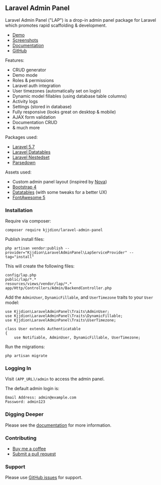 ## Laravel Admin Panel

Laravel Admin Panel ("LAP") is a drop-in admin panel package for Laravel which promotes rapid scaffolding & development.

- [Demo](https://lap.kjjdion.com)
- [Screenshots](https://imgur.com/a/12mGWNW)
- [Documentation](https://lap.kjjdion.com/docs)
- [GitHub](https://github.com/kjjdion/laravel-admin-panel)

Features:

- CRUD generator
- Demo mode
- Roles & permissions
- Laravel auth integration
- User timezones (automatically set on login)
- Dynamic model fillables (using database table columns)
- Activity logs
- Settings (stored in database)
- Fully responsive (looks great on desktop & mobile)
- AJAX form validation
- Documentation CRUD
- & much more

Packages used:

- [Laravel 5.7](https://laravel.com/)
- [Laravel Datatables](https://github.com/yajra/laravel-datatables)
- [Laravel Nestedset](https://github.com/lazychaser/laravel-nestedset)
- [Parsedown](http://parsedown.org/)

Assets used:

- Custom admin panel layout (inspired by [Nova](https://nova.laravel.com))
- [Bootstrap 4](https://getbootstrap.com)
- [Datatables](https://datatables.net) (with some tweaks for a better UX)
- [FontAwesome 5](https://fontawesome.com)

### Installation

Require via composer:

    composer require kjjdion/laravel-admin-panel

Publish install files:

    php artisan vendor:publish --provider="Kjjdion\LaravelAdminPanel\LapServiceProvider" --tag="install"

This will create the following files:

    config/lap.php
    public/lap/*.*
    resources/views/vendor/lap/*.*
    app/Http/Controllers/Admin/BackendController.php

Add the `AdminUser`, `DynamicFillable`, and `UserTimezone` traits to your `User` model:

    use Kjjdion\LaravelAdminPanel\Traits\AdminUser;
    use Kjjdion\LaravelAdminPanel\Traits\DynamicFillable;
    use Kjjdion\LaravelAdminPanel\Traits\UserTimezone;
    
    class User extends Authenticatable
    {
        use Notifiable, AdminUser, DynamicFillable, UserTimezone;

Run the migrations:

    php artisan migrate

### Logging In

Visit `(APP_URL)/admin` to access the admin panel.

The default admin login is:

    Email Address: admin@example.com
    Password: admin123

### Digging Deeper

Please see the [documentation](https://lap.kjjdion.com/docs) for more information.

### Contributing

- [Buy me a coffee](https://www.paypal.com/cgi-bin/webscr?cmd=_s-xclick&hosted_button_id=NWJGV49MPZZSQ&source=url)
- [Submit a pull request](https://github.com/kjjdion/laravel-admin-panel/pulls)

### Support

Please use [GitHub issues](https://github.com/kjjdion/laravel-admin-panel/issues) for support.